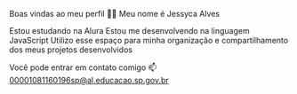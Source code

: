Boas vindas ao meu perfil 💙💙 Meu nome é Jessyca Alves

Estou estudando na Alura Estou me desenvolvendo na linguagem JavaScript Utilizo esse espaço para minha organização e compartilhamento dos meus projetos desenvolvidos

Você pode entrar em contato comigo 📫 00001081160196sp@al.educacao.sp.gov.br
